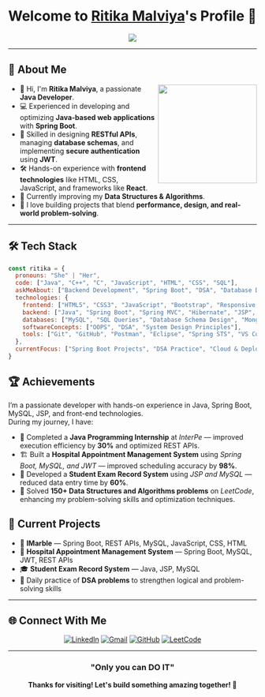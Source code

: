 # Welcome to [Ritika Malviya](https://github.com/Ritikaa-12)'s Profile 👋

<div align="center">
  <img src="https://readme-typing-svg.herokuapp.com?&font=IBM+Plex+Sans&color=36BCF7&size=25&duration=3000&lines=Welcome+to+my+GitHub+profile!;I’m+Ritika+-+a+Java+Developer;Always+Learning+Something+New!" />
</div>


---

## 🚀 About Me

<img align="right" src="https://camo.githubusercontent.com/3f99f3a94add3763271f7a2985fca0e6ffe27530407d3e00182298bec6fc2a1f/68747470733a2f2f696d616765732d63646e2e65786368616e67652e6172742f71736871677230636a716d723570684431744b2d33676e6f6859576d66635877783656576e6b32376f33383f6578743d666173746c79266f7074696d697a653d6d656469756d276a706720" width="200">

- 👋 Hi, I'm **Ritika Malviya**, a passionate **Java Developer**.
- 💻 Experienced in developing and optimizing **Java-based web applications** with **Spring Boot**.
- 🧩 Skilled in designing **RESTful APIs**, managing **database schemas**, and implementing **secure authentication** using **JWT**.
- 🛠️ Hands-on experience with **frontend technologies** like HTML, CSS, JavaScript, and frameworks like **React**.
- 🌱 Currently improving my **Data Structures & Algorithms**.
- 🎯 I love building projects that blend **performance, design, and real-world problem-solving**.

---

## 🛠️ Tech Stack

```javascript
const ritika = {
  pronouns: "She" | "Her",
  code: ["Java", "C++", "C", "JavaScript", "HTML", "CSS", "SQL"],
  askMeAbout: ["Backend Development", "Spring Boot", "DSA", "Database Design", "Frontend Development"],
  technologies: {
    frontend: ["HTML5", "CSS3", "JavaScript", "Bootstrap", "Responsive Web Design"],
    backend: ["Java", "Spring Boot", "Spring MVC", "Hibernate", "JSP", "Servlets"],
    databases: ["MySQL", "SQL Queries", "Database Schema Design", "MongoDB"],
    softwareConcepts: ["OOPS", "DSA", "System Design Principles"],
    tools: ["Git", "GitHub", "Postman", "Eclipse", "Spring STS", "VS Code", "MySQL Workbench", "Canva", "Figma"]
  },
  currentFocus: ["Spring Boot Projects", "DSA Practice", "Cloud & Deployment", "React Basics"]
}
```

## 🏆 Achievements

I’m a passionate developer with hands-on experience in Java, Spring Boot, MySQL, JSP, and front-end technologies.  
During my journey, I have:  

- 💼 Completed a **Java Programming Internship** at *InterPe* — improved execution efficiency by **30%** and optimized REST APIs.  
- 🏗️ Built a **Hospital Appointment Management System** using *Spring Boot, MySQL, and JWT* — improved scheduling accuracy by **98%**.  
- 🧩 Developed a **Student Exam Record System** using *JSP and MySQL* — reduced data entry time by **60%**.  
- 🧠 Solved **150+ Data Structures and Algorithms problems** on *LeetCode*, enhancing my problem-solving skills and optimization techniques.



## 🎯 Current Projects

- 🧩 **IMarble** — Spring Boot, REST APIs, MySQL, JavaScript, CSS, HTML  
- 🏥 **Hospital Appointment Management System** — Spring Boot, MySQL, JWT, REST APIs  
- 🎓 **Student Exam Record System** — Java, JSP, MySQL  
- 🧠 Daily practice of **DSA problems** to strengthen logical and problem-solving skills  

---

## 🌐 Connect With Me

<div align="center">

[![LinkedIn](https://img.shields.io/badge/LinkedIn-0077B5?style=for-the-badge&logo=linkedin&logoColor=white)](https://www.linkedin.com/in/ritika-malviya/) 
[![Gmail](https://img.shields.io/badge/Gmail-D14836?style=for-the-badge&logo=gmail&logoColor=white)](mailto:malviyaritika41@gmail.com) 
[![GitHub](https://img.shields.io/badge/GitHub-181717?style=for-the-badge&logo=github&logoColor=white)](https://github.com/Ritikaa-12) 
[![LeetCode](https://img.shields.io/badge/LeetCode-FFA116?style=for-the-badge&logo=leetcode&logoColor=black)](https://leetcode.com/u/__ritika__/)

</div>


---

<div align="center">
  
### "Only you can DO IT"  

**Thanks for visiting! Let's build something amazing together! 🚀**
</div>


